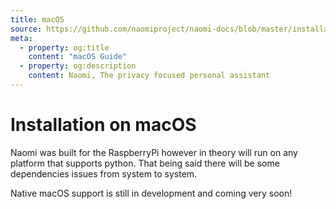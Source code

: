 ```yaml
---
title: macOS
source: https://github.com/naomiproject/naomi-docs/blob/master/installation/macOS.md
meta:
  - property: og:title
    content: "macOS Guide"
  - property: og:description
    content: Naomi, The privacy focused personal assistant
---
```


# Installation on macOS

Naomi was built for the RaspberryPi however in theory will run on any platform that supports python. That being said there will be some dependencies issues from system to system.

Native macOS support is still in development and coming very soon!

<DocPreviousVersions/>
<EditPageLink/>
